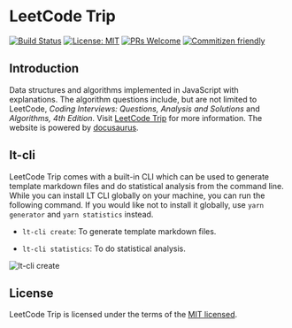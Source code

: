 # LeetCode Trip

[![Build Status](https://travis-ci.com/YanceyOfficial/leetcode-trip.svg?branch=master)](https://travis-ci.com/YanceyOfficial/leetcode-trip)
[![License: MIT](https://img.shields.io/badge/License-MIT-green.svg)](https://opensource.org/licenses/MIT)
[![PRs Welcome](https://img.shields.io/badge/PRs-welcome-green.svg)](https://github.com/YanceyOfficial/leetcode-trip/pulls)
[![Commitizen friendly](https://img.shields.io/badge/commitizen-friendly-brightgreen.svg)](http://commitizen.github.io/cz-cli/)

## Introduction

Data structures and algorithms implemented in JavaScript with explanations. The algorithm questions include, but are not limited to LeetCode, _Coding Interviews: Questions, Analysis and Solutions_ and _Algorithms, 4th Edition_. Visit [LeetCode Trip](https://algorithm.yanceyleo.com/) for more information. The website is powered by [docusaurus](https://docusaurus.io/).

## lt-cli

LeetCode Trip comes with a built-in CLI which can be used to generate template markdown files and do statistical analysis from the command line. While you can install LT CLI globally on your machine, you can run the following command. If you would like not to install it globally, use `yarn generator` and `yarn statistics` instead.

- `lt-cli create`: To generate template markdown files.

- `lt-cli statistics`: To do statistical analysis.

![lt-cli create](https://static.yancey.app/Screen%20Recording%202021-03-28%20at%205.32.18%20PM.gif)

## License

LeetCode Trip is licensed under the terms of the [MIT licensed](https://opensource.org/licenses/MIT).
